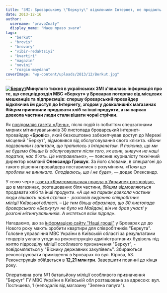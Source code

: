 ```yaml
---
title: "ЗМІ: Броварському \"Беркуту\" відключили Інтернет, не продають продукти та вішають чорні стрічки"
date: 2013-12-16
author: 
  username: "pravoZnaty"
  display_name: "Маєш право знати"
tags: 
  - "berkut"
  - "brovis"
  - "brovary"
  - "vibir-redaktsiyi"
  - "kvartiri"
  - "magazin"
  - "novini"
  - "rozgin-maydanu"
coverImage: "wp-content/uploads/2013/12/Berkut.jpg"
---
```


**[![Беркут](https://mpz.brovary.org/wp-content/uploads/2013/12/Berkut.jpg)](https://mpz.brovary.org/wp-content/uploads/2013/12/Berkut.jpg)Минулого тижня в українських ЗМІ з'явилась інформація про те, що спецпідрозділ МВС «Беркут» у Броварах потерпає від місцевих мешканців та підприємців: спершу броварський провайдер відключив їм доступ до Інтернету, згодом у довколишніх магазинах бійцям припинили продавати хліб та інші продукти, а на паркан довкола частини люди стали вішати чорні стрічки.**

Як [повідомляє газета «День»](http://www.day.kiev.ua/uk/article/cuspilstvo/serce-maydanu), після подій із побиттям спецзагонами мирних мітингувальників 30 листопада броварський інтернет-провайдер «**Бровіс**», який безкоштовно забезепчував доступ до Мережі місцевий "Беркут", відмовився від обслуговування свого клієнта. «_Вони подзвонили і запитали, що трапилось з Інтеренетом. Я пояснив, що ми не будемо більше їх обслуговувати після того, як вони, живучи на наші податки, нас б’ють. Це неправильно_», — пояснив журналісту технічний директор компанії **Олександр Гришук**. За його словами, в спецзагоні до такого рішення провайдера поставилися з розумінням. «_Поки що проблем не виникало. Сподіваюсь, що і не буде_», — додає Олександр.

У свою чергу [газета «Комсомольская правда в Украине» розповідає](http://kp.ua/daily/131213/428963/), що в магазинах, розташованих біля частини, бійцям відмовляються продавати хліб та інші продукти. «_А ще на паркан довкола частини люди вішають чорні стрічки -  розповів виданню співробітник міліції Київської області. – Це тим більш образливо, що 30 листопада броварського «Беркуту» не було на Майдані, він не брав участі у розгоні мітингувальників. А мстяться всім підряд_».

Нагадаємо, що за [інформацією сайту "Наші гроші"](http://nashigroshi.org/2013/11/30/berkutu-yakyj-byv-lyudej-pry-rozhoni-evromajdanu-za-13-miljoniv-roblyat-kvartyry-v-brovarah/) у Броварах до до Нового року мають зробити квартири для співробітників "Беркута". Головне управління МВС України в Київській області за результатами тендерів уклало угоди на реконструкцію адміністративних будівель під житло підрозділу міліції особливого призначення "Беркут", - повідомляється у "Віснику державних закупівель". Збираються реконструювати приміщення в Броварах по вул. Кірова, 53. Реконструкція обійдеться в **12,21 млн грн**. Завершити повинні до кінця року.

Оперативна рота №1 батальйону міліції особливого призначення "Беркут" ГУ МВС України в Київській обл розташована за адресою: вул. Постишева, 1 (неподалік від магазину "Зелена папуга").
